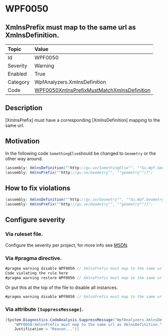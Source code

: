 # WPF0050
## XmlnsPrefix must map to the same url as XmlnsDefinition.

| Topic    | Value
| :--      | :--
| Id       | WPF0050
| Severity | Warning
| Enabled  | True
| Category | WpfAnalyzers.XmlnsDefinition
| Code     | [WPF0050XmlnsPrefixMustMatchXmlnsDefinition](https://github.com/DotNetAnalyzers/WpfAnalyzers/blob/master/WpfAnalyzers/WPF0050XmlnsPrefixMustMatchXmlnsDefinition.cs)

## Description

[XmlnsPrefix] must have a corresponding [XmlnsDefinition] mapping to the same url.

## Motivation

In the following code `SomethingElse`should be changed to `Geometry` or the other way around.

```C#
[assembly: XmlnsDefinition(""http://gu.se/SomethingElse"", ""Gu.Wpf.Geometry"")]
[assembly: XmlnsPrefix(""http://gu.se/Geometry"", ""geometry"")]";
```

## How to fix violations

```C#
[assembly: XmlnsDefinition(""http://gu.se/Geometry"", ""Gu.Wpf.Geometry"")]
[assembly: XmlnsPrefix(""http://gu.se/Geometry"", ""geometry"")]";
```

<!-- start generated config severity -->
## Configure severity

### Via ruleset file.

Configure the severity per project, for more info see [MSDN](https://msdn.microsoft.com/en-us/library/dd264949.aspx).

### Via #pragma directive.
```C#
#pragma warning disable WPF0050 // XmlnsPrefix must map to the same url as XmlnsDefinition.
Code violating the rule here
#pragma warning restore WPF0050 // XmlnsPrefix must map to the same url as XmlnsDefinition.
```

Or put this at the top of the file to disable all instances.
```C#
#pragma warning disable WPF0050 // XmlnsPrefix must map to the same url as XmlnsDefinition.
```

### Via attribute `[SuppressMessage]`.

```C#
[System.Diagnostics.CodeAnalysis.SuppressMessage("WpfAnalyzers.XmlnsDefinition", 
    "WPF0050:XmlnsPrefix must map to the same url as XmlnsDefinition.", 
    Justification = "Reason...")]
```
<!-- end generated config severity -->